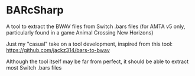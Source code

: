 # BARcSharp
A tool to extract the BWAV files from Switch .bars files (for AMTA v5 only, particularly found in a game Animal Crossing New Horizons)

Just my "casual" take on a tool development, inspired from this tool: https://github.com/jackz314/bars-to-bwav

Although the tool itself may be far from perfect, it should be able to extract most Switch .bars files
